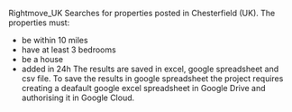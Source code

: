 Rightmove_UK
Searches for properties posted in Chesterfield (UK). The properties must:
- be within 10 miles
- have at least 3 bedrooms
- be a house
- added in 24h
The results are saved in excel, google spreadsheet and csv file. To save the results in google spreadsheet the project requires creating a deafault google excel spreadsheet in Google Drive and authorising it in Google Cloud.
